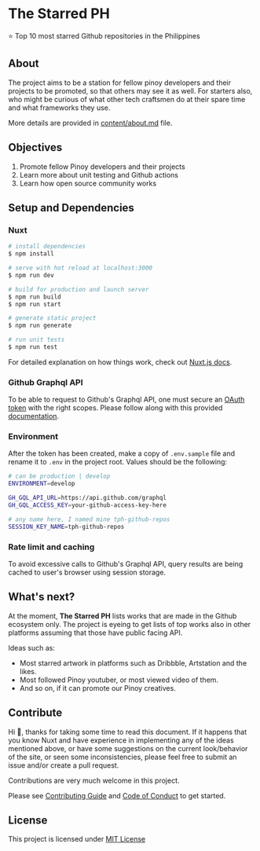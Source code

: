 # The Starred PH

:star: Top 10 most starred Github repositories in the Philippines

## About

The project aims to be a station for fellow pinoy developers and their projects to be promoted, so that others may see it as well. For starters also, who might be curious of what other tech craftsmen do at their spare time and what frameworks they use.

More details are provided in [content/about.md](https://github.com/rhanmiano/the-starred-ph/blob/master/content/about.md) file.

## Objectives

1. Promote fellow Pinoy developers and their projects
2. Learn more about unit testing and Github actions
3. Learn how open source community works

## Setup and Dependencies

### Nuxt

```bash
# install dependencies
$ npm install

# serve with hot reload at localhost:3000
$ npm run dev

# build for production and launch server
$ npm run build
$ npm run start

# generate static project
$ npm run generate

# run unit tests
$ npm run test
```

For detailed explanation on how things work, check out [Nuxt.js docs](https://nuxtjs.org).

### Github Graphql API

To be able to request to Github's Graphql API, one must secure an [OAuth token](https://docs.github.com/en/github/authenticating-to-github/keeping-your-account-and-data-secure/creating-a-personal-access-token) with the right scopes. Please follow along with this provided [documentation](https://docs.github.com/en/graphql/guides/forming-calls-with-graphql#authenticating-with-graphql).

### Environment

After the token has been created, make a copy of `.env.sample` file and rename it to `.env` in the project root. Values should be the following:

```bash
# can be production | develop
ENVIRONMENT=develop

GH_GQL_API_URL=https://api.github.com/graphql
GH_GQL_ACCESS_KEY=your-github-access-key-here

# any name here, I named mine tph-github-repos
SESSION_KEY_NAME=tph-github-repos
```

### Rate limit and caching

To avoid excessive calls to Github's Graphql API, query results are being cached to user's browser using session storage.

## What's next?

At the moment, **The Starred PH** lists works that are made in the Github ecosystem only. The project is eyeing to get lists of top works also in other platforms assuming that those have public facing API.

Ideas such as:

- Most starred artwork in platforms such as Dribbble, Artstation and the likes.
- Most followed Pinoy youtuber, or most viewed video of them.
- And so on, if it can promote our Pinoy creatives.

## Contribute

Hi :wave:, thanks for taking some time to read this document. If it happens that you know Nuxt and have experience in implementing any of the ideas mentioned above, or have some suggestions on the current look/behavior of the site, or seen some inconsistencies, please feel free to submit an issue and/or create a pull request.

Contributions are very much welcome in this project.

Please see [Contributing Guide](https://github.com/rhanmiano/the-starred-ph/blob/master/.github/CONTRIBUTING.md) and [Code of Conduct](https://github.com/rhanmiano/the-starred-ph/blob/master/.github/CODE_OF_CONDUCT.md) to get started.

## License

This project is licensed under [MIT License](https://github.com/rhanmiano/the-starred-ph/blob/master/LICENSE.md)
